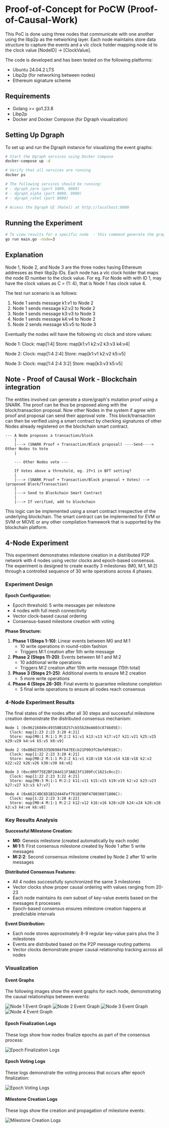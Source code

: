 # Proof-of-Concept for PoCW (Proof-of-Causal-Work) 

This PoC is done using three nodes that communicate with one another using the libp2p as the networking layer. Each node maintains store data structure to capture the events and a vlc clock holder mapping node id to the clock value [NodeID] -> [ClockValue].

The code is developed and has been tested on the following platforms:
- Ubuntu 24.04.2 LTS
- Libp2p (for networking between nodes)
- Ethereum signature scheme

## Requirements

- Golang >= go1.23.8
- Libp2p
- Docker and Docker Compose (for Dgraph visualization)

## Setting Up Dgraph

To set up and run the Dgraph instance for visualizing the event graphs:

```bash
# Start the Dgraph services using Docker Compose
docker-compose up -d

# Verify that all services are running
docker ps

# The following services should be running:
# - dgraph_zero (port 5080, 6080)
# - dgraph_alpha (port 8080, 9080)
# - dgraph_ratel (port 8000)

# Access the Dgraph UI (Ratel) at http://localhost:8000
```

## Running the Experiment

```bash
# To view results for a specific node  - this command generate the graph of node 3 after the experiment
go run main.go -node=3
```

## Explanation

Node 1, Node 2, and Node 3 are the three nodes having Ethereum addresses as their libp2p IDs. Each node has a vlc clock holder that maps the node ID number to the clock value. For eg. For Node with with ID 1, may have the clock values as C = {1: 4}, that is Node 1 has clock value 4. 

The test run scenario is as follows:

1. Node 1 sends message k1:v1 to Node 2
2. Node 1 sends message k2:v2 to Node 2
3. Node 1 sends message k3:v3 to Node 3
4. Node 1 sends message k4:v4 to Node 2
5. Node 2 sends message k5:v5 to Node 3

Eventually the nodes will have the following vlc clock and store values:

Node 1:
  Clock: map[1:4]
  Store: map[k1:v1 k2:v2 k3:v3 k4:v4]

Node 2:
  Clock: map[1:4 2:4]
  Store: map[k1:v1 k2:v2 k5:v5]

Node 3:
  Clock: map[1:4 2:4 3:2]
  Store: map[k3:v3 k5:v5]

## Note - Proof of Causal Work - Blockchain integration

The entities involved can generate a store/graph's mutation proof using a SNARK. The proof can be thus be proposed along with the block/transaction proposal. Now other Nodes in the system if agree with proof and proposal can send their approval vote . This block/transaction can then be verified using a smart contract by checking signatures of other Nodes already registered on the blockchain smart contract.

    --- A Node proposes a transaction/block
        |
        |---> (SNARK Proof + Transaction/Block proposal) ----Send----> Other Nodes to Vote
        |

        --- Other Nodes vote ---

        If Votes above a threshold, eg. 2f+1 in BFT setting?
        |
        |---> (SNARK Proof + Transaction/Block proposal + Votes) --> (proposed Block/Transaction)
        |
        |---> Send to Blockchain Smart Contract
        |
        |---> If verified, add to blockchain

This logic can be implemented using a smart contract irrespective of the underlying blockchain. The smart contract can be implemented for EVM or SVM or MOVE or any other compilation framework that is supported by the blockchain platform.

## 4-Node Experiment

This experiment demonstrates milestone creation in a distributed P2P network with 4 nodes using vector clocks and epoch-based consensus. The experiment is designed to create exactly 3 milestones (M0, M:1, M:2) through a controlled sequence of 30 write operations across 4 phases.

### Experiment Design

**Epoch Configuration:**
- Epoch threshold: 5 write messages per milestone
- 4 nodes with full mesh connectivity
- Vector clock-based causal ordering
- Consensus-based milestone creation with voting

**Phase Structure:**
1. **Phase 1 (Steps 1-10)**: Linear events between M0 and M:1
   - 10 write operations in round-robin fashion
   - Triggers M:1 creation after 5th write message
2. **Phase 2 (Steps 11-20)**: Events between M:1 and M:2  
   - 10 additional write operations
   - Triggers M:2 creation after 10th write message (15th total)
3. **Phase 3 (Steps 21-25)**: Additional events to ensure M:2 creation
   - 5 more write operations
4. **Phase 4 (Steps 26-30)**: Final events to guarantee milestone completion
   - 5 final write operations to ensure all nodes reach consensus

### 4-Node Experiment Results

The final states of the nodes after all 30 steps and successful milestone creation demonstrate the distributed consensus mechanism:

```
Node 1 (0x96216849c49358B10257cb55b28eA603c874b05E):
  Clock: map[1:23 2:23 3:20 4:21]
  Store: map[M0:1 M:1:1 M:2:2 k1:v1 k13:v13 k17:v17 k21:v21 k25:v25 k29:v29 k4:v4 k5:v5 k9:v9]

Node 2 (0x8Bd2395335D6984f647EEcb21F003fC8efdF018C):
  Clock: map[1:22 2:23 3:20 4:21]
  Store: map[M0:2 M:1:1 M:2:2 k1:v1 k10:v10 k14:v14 k18:v18 k2:v2 k22:v22 k26:v26 k30:v30 k6:v6]

Node 3 (0xcd09f75E2BF2A4d11F3AB23f1389FcC1621c0cc2):
  Clock: map[1:22 2:23 3:22 4:21]
  Store: map[M0:3 M:1:1 M:2:2 k11:v11 k15:v15 k19:v19 k2:v2 k23:v23 k27:v27 k3:v3 k7:v7]

Node 4 (0xA62C4BC6D1B32d44Fef7618290F478036071806C):
  Clock: map[1:22 2:23 3:20 4:22]
  Store: map[M0:4 M:1:1 M:2:2 k12:v12 k16:v16 k20:v20 k24:v24 k28:v28 k3:v3 k4:v4 k8:v8]
```

### Key Results Analysis

**Successful Milestone Creation:**
- **M0**: Genesis milestone (created automatically by each node)
- **M:1:1**: First consensus milestone created by Node 1 after 5 write messages
- **M:2:2**: Second consensus milestone created by Node 2 after 10 write messages

**Distributed Consensus Features:**
- All 4 nodes successfully synchronized the same 3 milestones
- Vector clocks show proper causal ordering with values ranging from 20-23
- Each node maintains its own subset of key-value events based on the messages it processes
- Epoch-based consensus ensures milestone creation happens at predictable intervals

**Event Distribution:**
- Each node stores approximately 8-9 regular key-value pairs plus the 3 milestones
- Events are distributed based on the P2P message routing patterns
- Vector clocks demonstrate proper causal relationship tracking across all nodes

### Visualization 

#### Event Graphs

The following images show the event graphs for each node, demonstrating the causal relationships between events:

![Node 1 Event Graph](assets/experiments/1/node1.png)
![Node 2 Event Graph](assets/experiments/1/node2.png)
![Node 3 Event Graph](assets/experiments/1/node3.png)
![Node 4 Event Graph](assets/experiments/1/node4.png)

#### Epoch Finalization Logs

These logs show how nodes finalize epochs as part of the consensus process:

![Epoch Finalization Logs](assets/experiments/1/epoch-finalize.png)

#### Epoch Voting Logs

These logs demonstrate the voting process that occurs after epoch finalization:

![Epoch Voting Logs](assets/experiments/1/epoch-vote.png)

#### Milestone Creation Logs

These logs show the creation and propagation of milestone events:

![Milestone Creation Logs](assets/experiments/1/milestone.png)